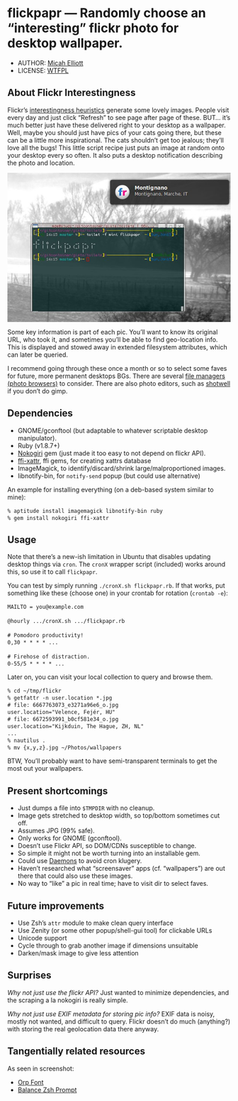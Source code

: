 # flickpapr — Randomly choose an “interesting” flickr photo for desktop wallpaper.

* AUTHOR:  [Micah Elliott](http://MicahElliott.com)
* LICENSE: [WTFPL](http://sam.zoy.org/wtfpl/)

## About Flickr Interestingness

Flickr’s [interestingness heuristics](http://www.flickr.com/explore/interesting/)
generate some lovely images. People visit every day and just click “Refresh”
to see page after page of these. BUT… it’s much better just have these
delivered right to your desktop as a wallpaper. Well, maybe you should just
have pics of your cats going there, but these can be a little more
inspirational. The cats shouldn’t get too jealous; they’ll love all the bugs!
This little script recipe just puts an image at random onto your desktop every
so often. It also puts a desktop notification describing the photo and
location.

<img src="https://github.com/MicahElliott/flickpapr/raw/master/screenshots/montignano.jpg" alt="Flickpapr Screenshot" title="Flickpapr Screenshot" align="center" />
<br />

Some key information is part of each pic. You’ll want to know its original
URL, who took it, and sometimes you’ll be able to find geo-location info. This
is displayed and stowed away in extended filesystem attributes, which can
later be queried.

I recommend going through these once a month or so to select some faves for
future, more permanent desktops BGs. There are several
[file managers (photo browsers)](http://www.tuxarena.com/2011/06/20-file-managers-for-ubuntu/)
to consider. There are also photo editors, such as
[shotwell](http://yorba.org/shotwell/) if you don’t do gimp.

## Dependencies

* GNOME/gconftool (but adaptable to whatever scriptable desktop manipulator).
* Ruby (v1.8.7+)
* [Nokogiri](http://nokogiri.org/) gem (just made it too easy to not depend on
  flickr API).
* [ffi-xattr](https://github.com/jarib/ffi-xattr), ffi gems, for creating
  xattrs database
* ImageMagick, to identify/discard/shrink large/malproportioned images.
* libnotify-bin, for `notify-send` popup (but could use alternative)

An example for installing everything (on a deb-based system similar to mine):

    % aptitude install imagemagick libnotify-bin ruby
    % gem install nokogiri ffi-xattr

## Usage

Note that there’s a new-ish limitation in Ubuntu that disables updating
desktop things via `cron`. The `cronX` wrapper script (included) works around
this, so use it to call `flickpapr`.

You can test by simply running `./cronX.sh flickpapr.rb`. If that works, put
something like these (choose one) in your crontab for rotation (`crontab -e`):

    MAILTO = you@example.com

    @hourly .../cronX.sh .../flickpapr.rb

    # Pomodoro productivity!
    0,30 * * * * ...

    # Firehose of distraction.
    0-55/5 * * * * ...

Later on, you can visit your local collection to query and browse them.

    % cd ~/tmp/flickr
    % getfattr -n user.location *.jpg
    # file: 6667763073_e3271a96e6_o.jpg
    user.location="Velence, Fejér, HU"
    # file: 6672593991_b0cf581e34_o.jpg
    user.location="Kijkduin, The Hague, ZH, NL"
    ...
    % nautilus .
    % mv {x,y,z}.jpg ~/Photos/wallpapers

BTW, You’ll probably want to have semi-transparent terminals to get the most out
your wallpapers.

## Present shortcomings

* Just dumps a file into `$TMPDIR` with no cleanup.
* Image gets stretched to desktop width, so top/bottom sometimes cut off.
* Assumes JPG (99% safe).
* Only works for GNOME (gconftool).
* Doesn’t use Flickr API, so DOM/CDNs susceptible to change.
* So simple it might not be worth turning into an installable gem.
* Could use [Daemons](https://github.com/mikehale/daemons) to avoid cron
  klugery.
* Haven’t researched what “screensaver” apps (cf. “wallpapers”) are out there
  that could also use these images.
* No way to “like” a pic in real time; have to visit dir to select faves.

## Future improvements

* Use Zsh’s `attr` module to make clean query interface
* Use Zenity (or some other popup/shell-gui tool) for clickable URLs
* Unicode support
* Cycle through to grab another image if dimensions unsuitable
* Darken/mask image to give less attention

## Surprises

_Why not just use the flickr API?_ Just wanted to minimize dependencies, and
the scraping a la nokogiri is really simple.

_Why not just use EXIF metadata for storing pic info?_ EXIF data is noisy,
mostly not wanted, and difficult to query. Flickr doesn’t do much (anything?)
with storing the real geolocation data there anyway.

## Tangentially related resources

As seen in screenshot:
* [Orp Font](https://github.com/MicahElliott/Orp-Font)
* [Balance Zsh Prompt](https://gist.github.com/720293)
